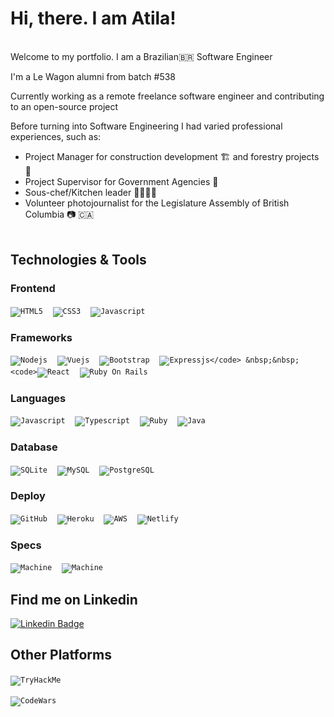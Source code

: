 # Hi, there. I am Atila!
<br>
Welcome to my portfolio. I am a Brazilian🇧🇷  Software Engineer 
 
I'm a Le Wagon alumni from batch #538 
 
Currently working as a remote freelance software engineer and contributing to an open-source project

Before turning into Software Engineering I had varied professional experiences, such as:
- Project Manager for construction development 🏗  and forestry projects 🌳 
- Project Supervisor for Government Agencies 🏢
- Sous-chef/Kitchen leader  🍳🧑🏻‍🍳
- Volunteer photojournalist for the Legislature Assembly of British Columbia 📷 🇨🇦
<br><br>


<h2 align="left">Technologies & Tools</h2>


### Frontend

<code>![HTML5](https://img.shields.io/badge/HTML-239120?style=for-the-badge&logo=html5&logoColor=white)</code> &nbsp;&nbsp;
<code>![CSS3](https://img.shields.io/badge/CSS3-1572B6?style=for-the-badge&logo=css3&logoColor=white)</code> &nbsp;&nbsp;
<code>![Javascript](https://img.shields.io/badge/JavaScript-323330?style=for-the-badge&logo=javascript&logoColor=F7DF1E)</code> &nbsp;&nbsp;

### Frameworks

<code>![Nodejs](https://img.shields.io/badge/Node.js-43853D?style=for-the-badge&logo=node.js&logoColor=white)</code> &nbsp;&nbsp;
<code>![Vuejs](https://img.shields.io/badge/django-35495E?style=for-the-badge&logo=django&logoColor=4FC08D)</code> &nbsp;&nbsp;
<code>![Bootstrap](https://img.shields.io/badge/Bootstrap-563D7C?style=for-the-badge&logo=bootstrap&logoColor=white)</code> &nbsp;&nbsp;
<code>![Expressjs](https://img.shields.io/badge/express.js-%23404d59.svg?style=for-the-badge&logo=express&logoColor=%2361DAFB")</code> &nbsp;&nbsp;
<code>![React](https://img.shields.io/badge/React-20232A?style=for-the-badge&logo=react&logoColor=61DAFB)</code> &nbsp;&nbsp;
<code>![Ruby On Rails](https://img.shields.io/badge/Ruby_on_Rails-CC0000?style=for-the-badge&logo=ruby-on-rails&logoColor=white)</code> &nbsp;&nbsp;

### Languages

<code>![Javascript](https://img.shields.io/badge/JavaScript-F7DF1E?style=for-the-badge&logo=javascript&logoColor=black)</code> &nbsp;&nbsp;
<code>![Typescript](https://img.shields.io/badge/typescript-%23007ACC.svg?style=for-the-badge&logo=typescript&logoColor=white)</code> &nbsp;&nbsp;
<code>![Ruby](https://img.shields.io/badge/Ruby-CC342D?style=for-the-badge&logo=ruby&logoColor=white)</code> &nbsp;&nbsp;
<code>![Java](https://img.shields.io/badge/Python-145DA0?style=for-the-badge&logo=python&logoColor=white)</code> &nbsp;&nbsp;


### Database
<code>![SQLite](https://img.shields.io/badge/SQLite-07405E?style=for-the-badge&logo=sqlite&logoColor=white)</code> &nbsp;&nbsp;
<code>![MySQL](https://img.shields.io/badge/MySQL-00000F?style=for-the-badge&logo=mysql&logoColor=white)</code> &nbsp;&nbsp;
<code>![PostgreSQL](https://img.shields.io/badge/PostgreSQL-316192?style=for-the-badge&logo=postgresql&logoColor=white)</code> &nbsp;&nbsp;

### Deploy

<code>![GitHub](https://img.shields.io/badge/GitHub-100000?style=for-the-badge&logo=github&logoColor=white)</code> &nbsp;&nbsp;
<code>![Heroku](https://img.shields.io/badge/Heroku-430098?style=for-the-badge&logo=heroku&logoColor=white)</code> &nbsp;&nbsp;
<code>![AWS](https://img.shields.io/badge/Amazon_AWS-232F3E?style=for-the-badge&logo=amazon-aws&logoColor=white)</code> &nbsp;&nbsp;
<code>![Netlify](https://img.shields.io/badge/Netlify-00C7B7?style=for-the-badge&logo=netlify&logoColor=white)</code> &nbsp;&nbsp;

### Specs
<code>![Machine](https://img.shields.io/badge/Macbook_pro_M2-999999?style=for-the-badge&logo=apple&logoColor=white)</code> &nbsp;&nbsp;
<code>![Machine](https://img.shields.io/badge/iMac_21.5"-999999?style=for-the-badge&logo=apple&logoColor=white)</code> &nbsp;&nbsp;


## Find me on Linkedin


[![Linkedin Badge](https://img.shields.io/badge/-LinkedIn-blue?style=flat-square&logo=Linkedin&logoColor=white&link=https://www.linkedin.com/in/felipefialho)](https://www.linkedin.com/in/atila-tokyo)

## Other Platforms
<code>![TryHackMe](https://tryhackme-badges.s3.amazonaws.com/kuroneko.png)</code> &nbsp;&nbsp;


<code>![CodeWars](https://www.codewars.com/users/atila-tokyo/badges/small)</code> &nbsp;&nbsp;
